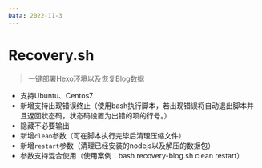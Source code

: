 ```yaml
---
Data: 2022-11-3
---
```


# Recovery.sh

> 一键部署Hexo环境以及恢复Blog数据

- 支持Ubuntu、Centos7
- 新增支持出现错误终止（使用bash执行脚本，若出现错误将自动退出脚本并且返回状态码，状态码设置为出错的项的行号。）
- 隐藏不必要输出
- 新增`clean`参数（可在脚本执行完毕后清理压缩文件）
- 新增`restart`参数（清理已经安装的nodejs以及解压的数据包）
- 参数支持混合使用（使用案例：bash recovery-blog.sh clean restart）